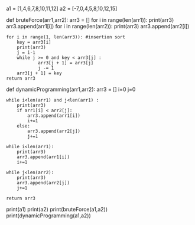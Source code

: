 a1 = [1,4,6,7,8,10,11,12]
a2 = [-7,0,4,5,8,10,12,15]

def bruteForce(arr1,arr2):
    arr3 = []
    for i in range(len(arr1)):
        print(arr3)
        arr3.append(arr1[i])
    for i in range(len(arr2)):
        print(arr3)
        arr3.append(arr2[i])

    for i in range(1, len(arr3)): #insertion sort
        key = arr3[i]
        print(arr3)
        j = i-1
        while j >= 0 and key < arr3[j] :
                arr3[j + 1] = arr3[j]
                j -= 1
        arr3[j + 1] = key
    return arr3

def dynamicProgramming(arr1,arr2):
    arr3 = []
    i=0
    j=0
    
    while i<len(arr1) and j<len(arr1) :
        print(arr3)
        if arr1[i] < arr2[j]:
            arr3.append(arr1[i])
            i+=1
        else:
            arr3.append(arr2[j])
            j+=1
    
    while i<len(arr1):
        print(arr3)
        arr3.append(arr1[i])
        i+=1

    while j<len(arr2):
        print(arr3)
        arr3.append(arr2[j])
        j+=1

    return arr3

print(a1)
print(a2)
print(bruteForce(a1,a2))
print(dynamicProgramming(a1,a2))
